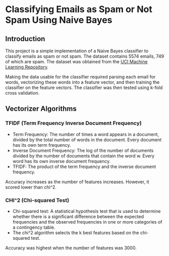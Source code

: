 # Classifying Emails as Spam or Not Spam Using Naive Bayes

## Introduction

This project is a simple implementation of a Naive Bayes classifier to classify emails as spam or not spam. The dataset contains 5574 emails, 749 of which are spam. The dataset was obtained from the [UCI Machine Learning Repository](https://archive.ics.uci.edu/ml/datasets/SMS+Spam+Collection).

Making the data usable for the classifier required parsing each email for words, vectorizing these words into a feature vector, and then training the classifier on the feature vectors. The classifier was then tested using k-fold cross validation.

## Vectorizer Algorithms

### TFIDF (Term Frequency Inverse Document Frequency)

- Term Frequency: The number of times a word appears in a document, divided by the total number of words in the document. Every document has its own term frequency.
- Inverse Document Frequency: The log of the number of documents divided by the number of documents that contain the word w. Every word has its own inverse document frequency.
- TFIDF: The product of the term frequency and the inverse document frequency.

Accuracy increases as the number of features increases. However, it scored lower than chi^2.

### CHI^2 (Chi-squared Test)

- Chi-squared test: A statistical hypothesis test that is used to determine whether there is a significant difference between the expected frequencies and the observed frequencies in one or more categories of a contingency table.
- The chi^2 algorithm selects the k best features based on the chi-squared test.

Accuracy was highest when the number of features was 3000.
